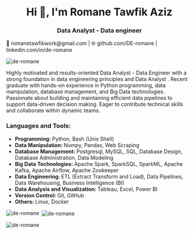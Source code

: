 <h1 align="center">Hi 👋, I'm Romane Tawfik Aziz</h1>
<h3 align="center">Data Analyst - Data engineer</h3>
📧 romanetawfikwork@gmail.com | 🌐 github.com/DE-romane | linkedin.com/in/de-romane

<p align="left"> <img src="https://komarev.com/ghpvc/?username=de-romane&label=Profile%20views&color=0e75b6&style=flat" alt="de-romane" /> </p>

Highly motivated and results-oriented Data Analyst - Data Engineer with a strong foundation in data engineering principles and Data Analyst . Recent graduate with hands-on experience in Python programming, data manipulation, database management, and Big Data technologies. Passionate about building and maintaining efficient data pipelines to support data-driven decision making. Eager to contribute technical skills and collaborate within dynamic teams.

<h3 align="left">Languages and Tools:</h3>
<ul>
<li><b>Programming: </b> Python, Bash (Unix Shell)</li>
<li><b>Data Manipulation: </b> Numpy, Pandas, Web Scraping</li>
<li><b>Database Management: </b> Postgresql, MySQL, SQL, Database Design, Database Administration, Data Modeling</li>
<li><b>Big Data Technologies: </b>  Apache Spark, SparkSQL, SparkML, Apache Kafka, Apache Airflow, Apache Zookeeper</li>
<li><b>Data Engineering: </b> ETL (Extract Transform and Load), Data Pipelines, Data Warehousing, Business Intelligence (BI)</li>
<li><b>Data Analysis and Visualization: </b>Tableau, Excel, Power BI</li>
<li><b>Version Control: </b> Git, GitHub</li>
<li><b>Others: </b>  Linux, Docker</li>
</ul>


<p><img align="left" src="https://github-readme-stats.vercel.app/api/top-langs?username=de-romane&show_icons=true&locale=en&layout=compact" alt="de-romane" /></p>

<p>&nbsp;<img align="center" src="https://github-readme-stats.vercel.app/api?username=de-romane&show_icons=true&locale=en" alt="de-romane" /></p>

<p><img align="center" src="https://github-readme-streak-stats.herokuapp.com/?user=de-romane&" alt="de-romane" /></p>



